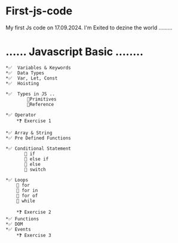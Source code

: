 # First-js-code
My first Js code on 17.09.2024. I'm Exited to dezine the world .........
# ...... Javascript Basic ........

    *✅  Variables & Keywords 
    *✅  Data Types
    *✅  Var, Let, Const
    *✅  Hoisting

    *✅  Types in JS ..
            🔴Primitives
            🔴Reference

    *✅ Operator
        *❓ Exercise 1

    *✅ Array & String
    *✅ Pre Defined Functions

    *✅ Conditional Statement
           🔴 if
           🔴 else if
           🔴 else
           🔴 switch

    *✅ Loops
        🔴 for 
        🔴 for in
        🔴 for of
        🔴 while

        *❓ Exercise 2
    *✅ Functions
    *✅ DOM
    *✅ Events
        *❓ Exercise 3





